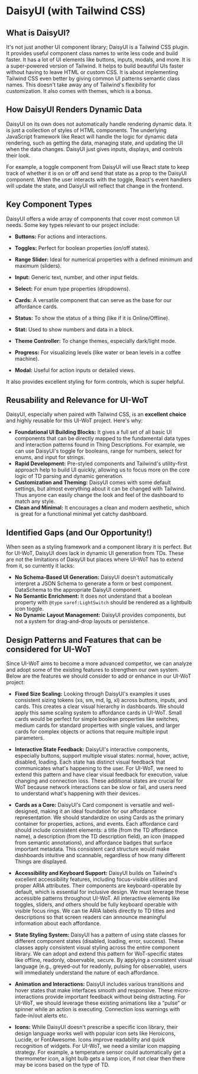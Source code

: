 # DaisyUI (with Tailwind CSS)

## What is DaisyUI?

It's not just another UI component library; DaisyUI is a Tailwind CSS plugin. It provides useful component class names to write less code and build faster. It has a lot of UI elements like buttons, inputs, modals, and more. It is a super-powered version of Tailwind. It helps to build beautiful UIs faster without having to leave HTML or custom CSS.
It is about implementing Tailwind CSS even better by giving common UI patterns semantic class names. This doesn't take away any of Tailwind's flexibility for customization. It also comes with themes, which is a bonus.

## How DaisyUI Renders Dynamic Data

DaisyUI on its own does not automatically handle rendering dynamic data. It is just a collection of styles of HTML components. The underlying JavaScript framework like React will handle the logic for dynamic data rendering, such as getting the data, managing state, and updating the UI when the data changes. DaisyUI just gives inputs, displays, and controls their look.

For example, a toggle component from DaisyUI will use React state to keep track of whether it is on or off and send that state as a prop to the DaisyUI component. When the user interacts with the toggle, React's event handlers will update the state, and DaisyUI will reflect that change in the frontend.

## Key Component Types

DaisyUI offers a wide array of components that cover most common UI needs. Some key types relevant to our project include:

- **Buttons:** For actions and interactions.

- **Toggles:** Perfect for boolean properties (on/off states).
- **Range Slider:** Ideal for numerical properties with a defined minimum and maximum (sliders).
- **Input:** Generic text, number, and other input fields.
- **Select:** For enum type properties (dropdowns).
- **Cards:** A versatile component that can serve as the base for our affordance cards.
- **Status:** To show the status of a thing (like if it is Online/Offline).
- **Stat:** Used to show numbers and data in a block.
- **Theme Controller:** To change themes, especially dark/light mode.
- **Progress:** For visualizing levels (like water or bean levels in a coffee machine).
- **Modal:** Useful for action inputs or detailed views.

It also provides excellent styling for form controls, which is super helpful.

## Reusability and Relevance for UI-WoT

DaisyUI, especially when paired with Tailwind CSS, is an **excellent choice** and highly reusable for this UI-WoT project. Here's why:

- **Foundational UI Building Blocks:** It gives a full set of all basic UI components that can be directly mapped to the fundamental data types and interaction patterns found in Thing Descriptions. For example, we can use DaisyUI's toggle for booleans, range for numbers, select for enums, and input for strings.
- **Rapid Development:** Pre-styled components and Tailwind's utility-first approach help to build UI quickly, allowing us to focus more on the core logic of TD parsing and dynamic generation.
- **Customization and Theming:** DaisyUI comes with some default settings, but almost everything about it can be changed with Tailwind. Thus anyone can easily change the look and feel of the dashboard to match any style.
- **Clean and Minimal:** It encourages a clean and modern aesthetic, which is great for a functional minimal yet catchy dashboard.

## Identified Gaps (and Our Opportunity!)

When seen as a styling framework and a component library it is perfect. But for UI-WoT, DaisyUI does lack in dynamic UI generation from TDs. These are not the limitations of DaisyUI but places where UI-WoT has to extend from it, so currently it lacks:

- **No Schema-Based UI Generation:** DaisyUI doesn't automatically interpret a JSON Schema to generate a form or best component. DataSchema to the appropriate DaisyUI component.
- **No Semantic Enrichment:** It does not understand that a boolean property with `@type` `saref:LightSwitch` should be rendered as a lightbulb icon toggle.
- **No Dynamic Layout Management:** DaisyUI provides components, but not a system for drag-and-drop layouts or persistence.

## Design Patterns and Features that can be considered for UI-WoT

Since UI-WoT aims to become a more advanced competitor, we can analyze and adopt some of the existing features to strengthen our own system. Below are the features we should consider to add or enhance in our UI-WoT project:

- **Fixed Size Scaling:**
  Looking through DaisyUI's examples it uses consistent sizing tokens (xs, sm, md, lg, xl) across buttons, inputs, and cards. This creates a clear visual hierarchy in dashboards.
  We should apply this same scaling system to affordance cards in UI-WoT. Small cards would be perfect for simple boolean properties like switches, medium cards for standard properties with single values, and larger cards for complex objects or actions that require multiple input parameters.
- **Interactive State Feedback:**
  DaisyUI's interactive components, especially buttons, support multiple visual states: normal, hover, active, disabled, loading. Each state has distinct visual feedback that communicates what's happening to the user.
  For UI-WoT, we need to extend this pattern and have clear visual feedback for execution, value changing and connection loss. These additional states are crucial for WoT because network interactions can be slow or fail, and users need to understand what's happening with their devices.

- **Cards as a Core:**
  DaisyUI's Card component is versatile and well-designed, making it an ideal foundation for our affordance representation. We should standardize on using Cards as the primary container for properties, actions, and events.
  Each affordance card should include consistent elements: a title (from the TD affordance name), a description (from the TD description field), an icon (mapped from semantic annotations), and affordance badges that surface important metadata. This consistent card structure would make dashboards intuitive and scannable, regardless of how many different Things are displayed.

- **Accessibility and Keyboard Support:**
  DaisyUI builds on Tailwind's excellent accessibility features, including focus-visible utilities and proper ARIA attributes. Their components are keyboard-operable by default, which is essential for inclusive design.
  We must leverage these accessible patterns throughout UI-WoT. All interactive elements like toggles, sliders, and others should be fully keyboard operable with visible focus rings. We can tie ARIA labels directly to TD titles and descriptions so that screen readers can announce meaningful information about each affordance.

- **State Styling System:**
  DaisyUI has a pattern of using state classes for different component states (disabled, loading, error, success). These classes apply consistent visual styling across the entire component library.
  We can adopt and extend this pattern for WoT-specific states like offline, readonly, observable, secure. By applying a consistent visual language (e.g., greyed-out for readonly, pulsing for observable), users will immediately understand the nature of each affordance.

- **Animation and Interactions:**
  DaisyUI includes various transitions and hover states that make interfaces smooth and responsive. These micro-interactions provide important feedback without being distracting.
  For UI-WoT, we should leverage these existing animations like a “pulse” or spinner while an action is executing. Connection loss warnings with fade-in/out alerts etc.

- **Icons:**
  While DaisyUI doesn't prescribe a specific icon library, their design language works well with popular icon sets like Heroicons, Lucide, or FontAwesome. Icons improve readability and quick recognition of widgets. For UI-WoT, we need a similar icon mapping strategy. For example, a temperature sensor could automatically get a thermometer icon, a light bulb gets a lamp icon, if not clear then there may be icons based on the type of TD.
